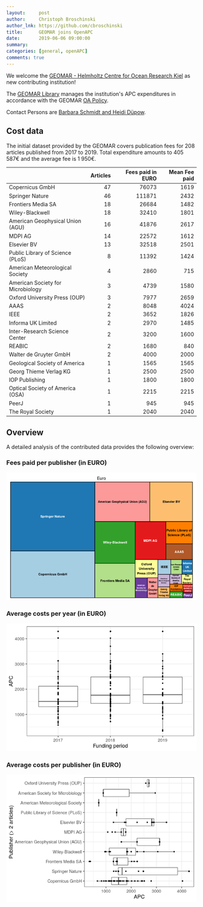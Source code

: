 ```yaml
---
layout:     post
author:     Christoph Broschinski
author_lnk: https://github.com/cbroschinski
title:      GEOMAR joins OpenAPC
date:       2019-06-06 09:00:00
summary:    
categories: [general, openAPC]
comments: true
---
```





We welcome the [GEOMAR - Helmholtz Centre for Ocean Research Kiel](https://www.geomar.de/en/) as new contributing institution!

The [GEOMAR Library](https://www.geomar.de/en/centre/central-facilities/library/) manages the institution's APC expenditures in accordance with the GEOMAR [OA Policy](http://oceanrep.geomar.de/oa.html).

Contact Persons are [Barbara Schmidt and Heidi Düpow](mailto:bibliotheksleitung@geomar.de).

## Cost data



The initial dataset provided by the GEOMAR covers publication fees for 208 articles published from 2017 to 2019. Total expenditure amounts to 405 587€ and the average fee is 1 950€.


|                                  | Articles| Fees paid in EURO| Mean Fee paid|
|:---------------------------------|--------:|-----------------:|-------------:|
|Copernicus GmbH                   |       47|             76073|          1619|
|Springer Nature                   |       46|            111871|          2432|
|Frontiers Media SA                |       18|             26684|          1482|
|Wiley-Blackwell                   |       18|             32410|          1801|
|American Geophysical Union (AGU)  |       16|             41876|          2617|
|MDPI AG                           |       14|             22572|          1612|
|Elsevier BV                       |       13|             32518|          2501|
|Public Library of Science (PLoS)  |        8|             11392|          1424|
|American Meteorological Society   |        4|              2860|           715|
|American Society for Microbiology |        3|              4739|          1580|
|Oxford University Press (OUP)     |        3|              7977|          2659|
|AAAS                              |        2|              8048|          4024|
|IEEE                              |        2|              3652|          1826|
|Informa UK Limited                |        2|              2970|          1485|
|Inter-Research Science Center     |        2|              3200|          1600|
|REABIC                            |        2|              1680|           840|
|Walter de Gruyter GmbH            |        2|              4000|          2000|
|Geological Society of America     |        1|              1565|          1565|
|Georg Thieme Verlag KG            |        1|              2500|          2500|
|IOP Publishing                    |        1|              1800|          1800|
|Optical Society of America (OSA)  |        1|              2215|          2215|
|PeerJ                             |        1|               945|           945|
|The Royal Society                 |        1|              2040|          2040|

## Overview

A detailed analysis of the contributed data provides the following overview:

### Fees paid per publisher (in EURO)

![plot of chunk tree_geomar_2019_06_06_full](/figure/tree_geomar_2019_06_06_full-1.png)

###  Average costs per year (in EURO)

![plot of chunk box_geomar_2019_06_06_year_full](/figure/box_geomar_2019_06_06_year_full-1.png)

###  Average costs per publisher (in EURO)

![plot of chunk box_geomar_2019_06_06_publisher_full](/figure/box_geomar_2019_06_06_publisher_full-1.png)
